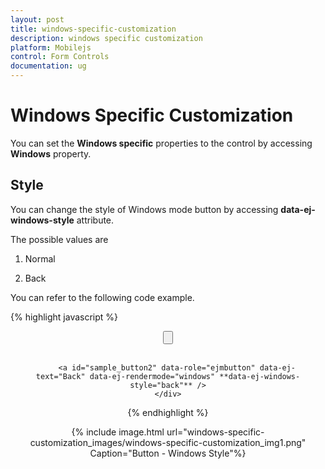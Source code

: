 ```yaml
---
layout: post
title: windows-specific-customization
description: windows specific customization
platform: Mobilejs
control: Form Controls
documentation: ug
---
```


# Windows Specific Customization

You can set the **Windows specific** properties to the control by accessing **Windows** property.

## Style

You can change the style of Windows mode button by accessing **data-ej-windows-style** attribute.

The possible values are

1. Normal

2. Back

You can refer to the following code example.

{% highlight javascript %}


<div align="center" style="margin:10px">
        <input type="button" id="sample_button1" data-role="ejmbutton" data-ej-text="Normal" data-ej-rendermode="windows" **data-ej-windows-style="normal"** /><br /><br />

        <a id="sample_button2" data-role="ejmbutton" data-ej-text="Back" data-ej-rendermode="windows" **data-ej-windows-style="back"** />
    </div>



{% endhighlight %}



{% include image.html url="windows-specific-customization_images/windows-specific-customization_img1.png" Caption="Button - Windows Style"%}

